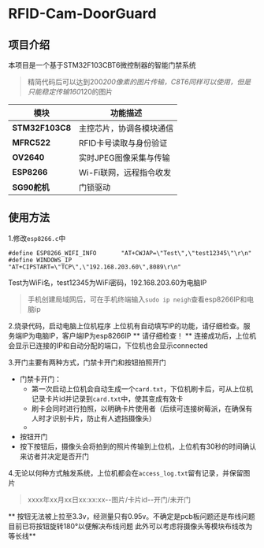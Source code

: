 # RFID-Cam-DoorGuard

## 项目介绍
本项目是一个基于STM32F103CBT6微控制器的智能门禁系统
> 精简代码后可以达到200*200像素的图片传输，C8T6同样可以使用，但是只能稳定传输160*120的图片

| 模块           | 功能描述                     | 
|----------------|------------------------------|
| **STM32F103C8** | 主控芯片，协调各模块通信 |
| **MFRC522**     | RFID卡号读取与身份验证 |
| **OV2640**      | 实时JPEG图像采集与传输 |
| **ESP8266**     | Wi-Fi联网，远程指令收发 |
| **SG90舵机**    | 门锁驱动 |

## 使用方法
1.修改`esp8266.c`中
```
#define ESP8266_WIFI_INFO		"AT+CWJAP=\"Test\",\"test12345\"\r\n"
#define WINDOWS_IP    "AT+CIPSTART=\"TCP\",\"192.168.203.60\",8089\r\n"
```
Test为WiFi名，test12345为WiFi密码，192.168.203.60为电脑IP
> 手机创建局域网后，可在手机终端输入`sudo ip neigh`查看esp8266IP和电脑ip

2.烧录代码，启动电脑上位机程序
上位机有自动填写IP的功能，请仔细检查。服务端IP为电脑IP，客户端IP为esp8266IP  ** 请仔细检查！ **
连接成功后，上位机会显示已连接的IP和自动分配的端口，下位机也会显示connected

3.开门主要有两种方式，门禁卡开门和按钮拍照开门
  - 门禁卡开门：
    - 第一次启动上位机会自动生成一个`card.txt`，下位机刷卡后，可从上位机记录卡片id并记录到`card.txt`中，使其变成有效卡
    - 刷卡会同时进行拍照，以明确卡片使用者（后续可连接树莓派，在确保有人时才识别卡片，防止有人遮挡摄像头）
    - 
  - 按钮开门
  - 按下按钮后，摄像头会将拍到的照片传输到上位机，上位机有30秒的时间确认来访者并决定是否开门

4.无论以何种方式触发系统，上位机都会在`access_log.txt`留有记录，并保留图片
> xxxx年xx月xx日xx:xx:xx--图片/卡片id--开门/未开门

** 按钮无法被上拉至3.3v，经测量只有0.95v。不确定是pcb板问题还是布线问题
目前已将按钮旋转180°以便解决布线问题
此外可以考虑将摄像头等模块布线改为等长线**
